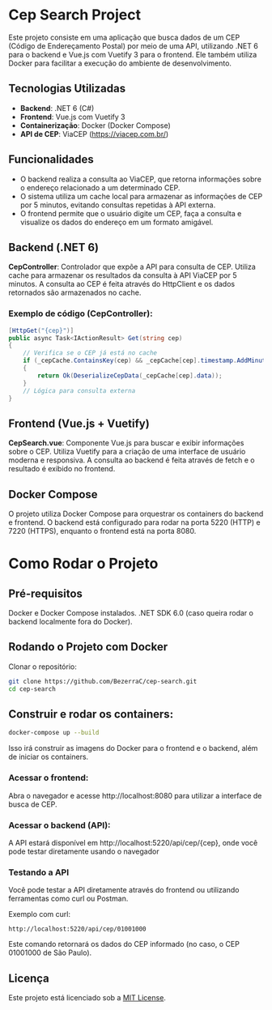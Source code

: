# Cep Search Project

Este projeto consiste em uma aplicação que busca dados de um CEP (Código de Endereçamento Postal) por meio de uma API, utilizando .NET 6 para o backend e Vue.js com Vuetify 3 para o frontend. Ele também utiliza Docker para facilitar a execução do ambiente de desenvolvimento.

## Tecnologias Utilizadas

- **Backend**: .NET 6 (C#)
- **Frontend**: Vue.js com Vuetify 3
- **Containerização**: Docker (Docker Compose)
- **API de CEP**: ViaCEP (https://viacep.com.br/)

## Funcionalidades

- O backend realiza a consulta ao ViaCEP, que retorna informações sobre o endereço relacionado a um determinado CEP.
- O sistema utiliza um cache local para armazenar as informações de CEP por 5 minutos, evitando consultas repetidas à API externa.
- O frontend permite que o usuário digite um CEP, faça a consulta e visualize os dados do endereço em um formato amigável.

## Backend (.NET 6)

**CepController**: Controlador que expõe a API para consulta de CEP. Utiliza cache para armazenar os resultados da consulta à API ViaCEP por 5 minutos. A consulta ao CEP é feita através do HttpClient e os dados retornados são armazenados no cache.

### Exemplo de código (CepController):

```csharp
[HttpGet("{cep}")]
public async Task<IActionResult> Get(string cep)
{
    // Verifica se o CEP já está no cache
    if (_cepCache.ContainsKey(cep) && _cepCache[cep].timestamp.AddMinutes(5) > DateTime.Now)
    {
        return Ok(DeserializeCepData(_cepCache[cep].data));
    }
    // Lógica para consulta externa
}
```

## Frontend (Vue.js + Vuetify)
**CepSearch.vue**: Componente Vue.js para buscar e exibir informações sobre o CEP.
Utiliza Vuetify para a criação de uma interface de usuário moderna e responsiva.
A consulta ao backend é feita através de fetch e o resultado é exibido no frontend.

## Docker Compose
O projeto utiliza Docker Compose para orquestrar os containers do backend e frontend.
O backend está configurado para rodar na porta 5220 (HTTP) e 7220 (HTTPS), enquanto o frontend está na porta 8080.

# Como Rodar o Projeto

## Pré-requisitos
Docker e Docker Compose instalados.
.NET SDK 6.0 (caso queira rodar o backend localmente fora do Docker).

## Rodando o Projeto com Docker
Clonar o repositório:
```bash
git clone https://github.com/BezerraC/cep-search.git
cd cep-search
```

## Construir e rodar os containers:
```bash
docker-compose up --build
```

Isso irá construir as imagens do Docker para o frontend e o backend, além de iniciar os containers.

### Acessar o frontend:

Abra o navegador e acesse http://localhost:8080 para utilizar a interface de busca de CEP.

### Acessar o backend (API):

A API estará disponível em http://localhost:5220/api/cep/{cep}, onde você pode testar diretamente usando o navegador

### Testando a API
Você pode testar a API diretamente através do frontend ou utilizando ferramentas como curl ou Postman.

Exemplo com curl:
```curl
http://localhost:5220/api/cep/01001000
```

Este comando retornará os dados do CEP informado (no caso, o CEP 01001000 de São Paulo).

## Licença
Este projeto está licenciado sob a <a href="https://github.com/BezerraC/cep-search/blob/main/LICENSE">MIT License</a>.